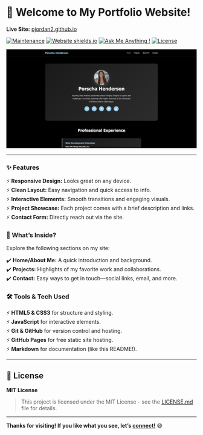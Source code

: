 # 🌟 Welcome to My Portfolio Website!

**Live Site:** [pjordan2.github.io](https://pjordan2.github.io/)

[![Maintenance](https://img.shields.io/badge/maintained-yes-green.svg)](https://github.com/pjordan2/pjordan2.github.io/commits/master)
[![Website shields.io](https://img.shields.io/badge/website-up-yellow)](http://pjordan2.github.io/)
[![Ask Me Anything !](https://img.shields.io/badge/ask%20me-linkedin-1abc9c.svg)](https://www.linkedin.com/in/porschahend/)
[![License](http://img.shields.io/:license-mit-blue.svg?style=flat-square)](http://badges.mit-license.org)

<p align="center"> 
  <kbd>
    <a href="https://pjordan2.github.io/" target="_blank"><img src="images/preview.png">
  </a>
  </kbd>
</p>

---

### ✨ Features

⚡️ **Responsive Design:** Looks great on any device.\
⚡️ **Clean Layout:** Easy navigation and quick access to info.\
⚡️ **Interactive Elements:** Smooth transitions and engaging visuals.\
⚡️ **Project Showcase:** Each project comes with a brief description and links.\
⚡️ **Contact Form:** Directly reach out via the site.

### 🏡 What’s Inside?

Explore the following sections on my site:

✔️ **Home/About Me:** A quick introduction and background.\
✔️ **Projects:** Highlights of my favorite work and collaborations.\
✔️ **Contact:** Easy ways to get in touch—social links, email, and more.

### 🛠️ Tools & Tech Used

⚡️ **HTML5 & CSS3** for structure and styling.\
⚡️ **JavaScript** for interactive elements.\
⚡️ **Git & GitHub** for version control and hosting.\
⚡️ **GitHub Pages** for free static site hosting.\
⚡️ **Markdown** for documentation (like this README!).

---

## 📜 License

**MIT License**

> This project is licensed under the MIT License - see the [LICENSE.md](./LICENSE) file for details.

---

**Thanks for visiting! If you like what you see, let’s [connect!](https://www.linkedin.com/in/porschahend/)** 😄
